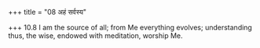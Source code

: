 +++
title = "08 अहं सर्वस्य"

+++
10.8 I am the source of all; from Me everything evolves; understanding
thus, the wise, endowed with meditation, worship Me.
